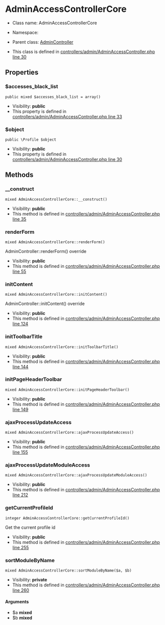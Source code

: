 AdminAccessControllerCore
===============






* Class name: AdminAccessControllerCore
* Namespace: 
* Parent class: [AdminController](AdminControllerCore)

* This class is defined in [controllers/admin/AdminAccessController.php line 30](https://github.com/PrestaShop/PrestaShop/blob/1.6.1.1/controllers/admin/AdminAccessController.php#30)





Properties
----------


### $accesses_black_list

    public mixed $accesses_black_list = array()





* Visibility: **public**
* This property is defined in [controllers/admin/AdminAccessController.php line 33](https://github.com/PrestaShop/PrestaShop/blob/1.6.1.1/controllers/admin/AdminAccessController.php#33)


### $object

    public \Profile $object





* Visibility: **public**
* This property is defined in [controllers/admin/AdminAccessController.php line 30](https://github.com/PrestaShop/PrestaShop/blob/1.6.1.1/controllers/admin/AdminAccessController.php#30)


Methods
-------


### __construct

    mixed AdminAccessControllerCore::__construct()





* Visibility: **public**
* This method is defined in [controllers/admin/AdminAccessController.php line 35](https://github.com/PrestaShop/PrestaShop/blob/1.6.1.1/controllers/admin/AdminAccessController.php#35)




### renderForm

    mixed AdminAccessControllerCore::renderForm()

AdminController::renderForm() override



* Visibility: **public**
* This method is defined in [controllers/admin/AdminAccessController.php line 55](https://github.com/PrestaShop/PrestaShop/blob/1.6.1.1/controllers/admin/AdminAccessController.php#55)




### initContent

    mixed AdminAccessControllerCore::initContent()

AdminController::initContent() override



* Visibility: **public**
* This method is defined in [controllers/admin/AdminAccessController.php line 124](https://github.com/PrestaShop/PrestaShop/blob/1.6.1.1/controllers/admin/AdminAccessController.php#124)




### initToolbarTitle

    mixed AdminAccessControllerCore::initToolbarTitle()





* Visibility: **public**
* This method is defined in [controllers/admin/AdminAccessController.php line 144](https://github.com/PrestaShop/PrestaShop/blob/1.6.1.1/controllers/admin/AdminAccessController.php#144)




### initPageHeaderToolbar

    mixed AdminAccessControllerCore::initPageHeaderToolbar()





* Visibility: **public**
* This method is defined in [controllers/admin/AdminAccessController.php line 149](https://github.com/PrestaShop/PrestaShop/blob/1.6.1.1/controllers/admin/AdminAccessController.php#149)




### ajaxProcessUpdateAccess

    mixed AdminAccessControllerCore::ajaxProcessUpdateAccess()





* Visibility: **public**
* This method is defined in [controllers/admin/AdminAccessController.php line 155](https://github.com/PrestaShop/PrestaShop/blob/1.6.1.1/controllers/admin/AdminAccessController.php#155)




### ajaxProcessUpdateModuleAccess

    mixed AdminAccessControllerCore::ajaxProcessUpdateModuleAccess()





* Visibility: **public**
* This method is defined in [controllers/admin/AdminAccessController.php line 212](https://github.com/PrestaShop/PrestaShop/blob/1.6.1.1/controllers/admin/AdminAccessController.php#212)




### getCurrentProfileId

    integer AdminAccessControllerCore::getCurrentProfileId()

Get the current profile id



* Visibility: **public**
* This method is defined in [controllers/admin/AdminAccessController.php line 255](https://github.com/PrestaShop/PrestaShop/blob/1.6.1.1/controllers/admin/AdminAccessController.php#255)




### sortModuleByName

    mixed AdminAccessControllerCore::sortModuleByName($a, $b)





* Visibility: **private**
* This method is defined in [controllers/admin/AdminAccessController.php line 260](https://github.com/PrestaShop/PrestaShop/blob/1.6.1.1/controllers/admin/AdminAccessController.php#260)


#### Arguments
* $a **mixed**
* $b **mixed**


